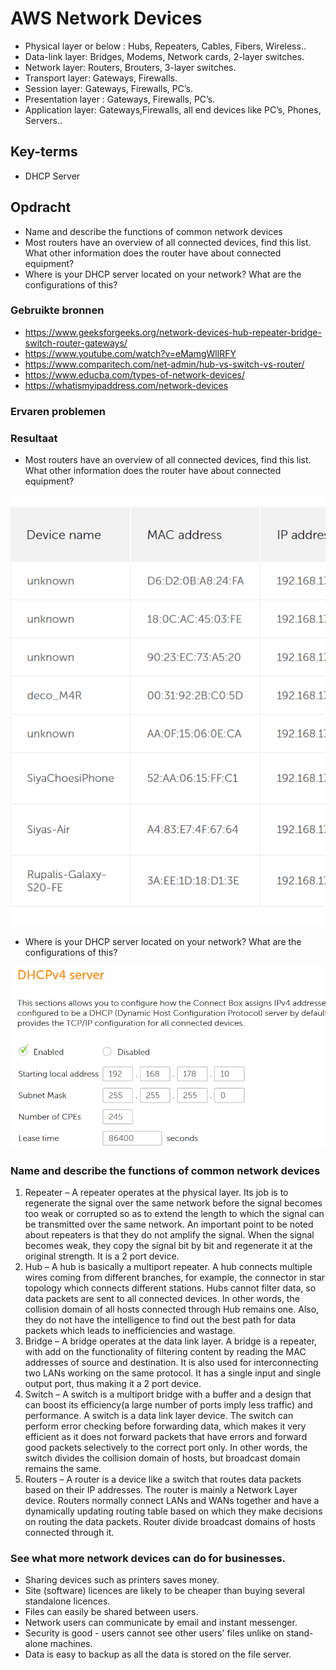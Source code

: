 # AWS Network Devices

- Physical layer or below : Hubs, Repeaters, Cables, Fibers, Wireless..
- Data-link layer: Bridges, Modems, Network cards, 2-layer switches.
- Network layer: Routers, Brouters, 3-layer switches.
- Transport layer: Gateways, Firewalls.
- Session layer: Gateways, Firewalls, PC’s.
- Presentation layer : Gateways, Firewalls, PC’s.
- Application layer: Gateways,Firewalls, all end devices like PC’s, Phones, Servers..


## Key-terms
- DHCP Server

## Opdracht
- Name and describe the functions of common network devices
- Most routers have an overview of all connected devices, find this list. What other information does the router have about connected equipment?
-  Where is your DHCP server located on your network? What are the configurations of this?
### Gebruikte bronnen
- https://www.geeksforgeeks.org/network-devices-hub-repeater-bridge-switch-router-gateways/
- https://www.youtube.com/watch?v=eMamgWllRFY
- https://www.comparitech.com/net-admin/hub-vs-switch-vs-router/
- https://www.educba.com/types-of-network-devices/
- https://whatismyipaddress.com/network-devices

### Ervaren problemen


### Resultaat

- Most routers have an overview of all connected devices, find this list. What other information does the router have about connected equipment?

![alt_text](https://github.com/techgrounds/cloud-6-repo-rupaliBC/blob/main/00_includes/condevice.png)

- Where is your DHCP server located on your network? What are the configurations of this?

![alt_text](https://github.com/techgrounds/cloud-6-repo-rupaliBC/blob/main/00_includes/DHCP.PNG)


### Name and describe the functions of common network devices

1. Repeater – A repeater operates at the physical layer. Its job is to regenerate the signal over the same network before the signal becomes too weak or corrupted so as to extend the length to which the signal can be transmitted over the same network. An important point to be noted about repeaters is that they do not amplify the signal. When the signal becomes weak, they copy the signal bit by bit and regenerate it at the original strength. It is a 2 port device. 
2. Hub –  A hub is basically a multiport repeater. A hub connects multiple wires coming from different branches, for example, the connector in star topology which connects different stations. Hubs cannot filter data, so data packets are sent to all connected devices.  In other words, the collision domain of all hosts connected through Hub remains one.  Also, they do not have the intelligence to find out the best path for data packets which leads to inefficiencies and wastage. 
3. Bridge – A bridge operates at the data link layer. A bridge is a repeater, with add on the functionality of filtering content by reading the MAC addresses of source and destination. It is also used for interconnecting two LANs working on the same protocol. It has a single input and single output port, thus making it a 2 port device.
4. Switch – A switch is a multiport bridge with a buffer and a design that can boost its efficiency(a large number of ports imply less traffic) and performance. A switch is a data link layer device. The switch can perform error checking before forwarding data, which makes it very efficient as it does not forward packets that have errors and forward good packets selectively to the correct port only.  In other words, the switch divides the collision domain of hosts, but broadcast domain remains the same. 
5. Routers – A router is a device like a switch that routes data packets based on their IP addresses. The router is mainly a Network Layer device. Routers normally connect LANs and WANs together and have a dynamically updating routing table based on which they make decisions on routing the data packets. Router divide broadcast domains of hosts connected through it.

 ### See what more network devices can do for businesses.
- Sharing devices such as printers saves money.
- Site (software) licences are likely to be cheaper than buying several standalone licences.
- Files can easily be shared between users.
- Network users can communicate by email and instant messenger.
- Security is good - users cannot see other users' files unlike on stand-alone machines.
- Data is easy to backup as all the data is stored on the file server.
